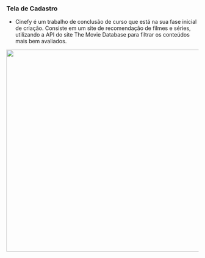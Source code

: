 ### Tela de Cadastro 
- Cinefy é um trabalho de conclusão de curso que está na sua fase inicial de criação. Consiste em um site de recomendação de filmes e séries, utilizando a API do site The Movie Database para filtrar os conteúdos mais bem avaliados. 

<img src="https://user-images.githubusercontent.com/81439112/157438562-71cd63d7-3d3b-4d09-91d9-d13fd869fa57.PNG" width="530px" />
</div> 
</span>
